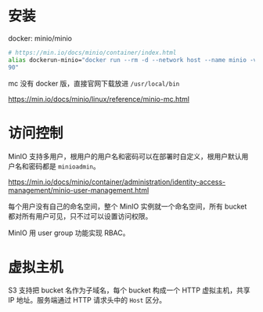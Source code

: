 # 安装

docker: minio/minio

```bash
# https://min.io/docs/minio/container/index.html
alias dockerun-minio="docker run --rm -d --network host --name minio -v ~/.local/share/minio/data:/data minio/minio server /data --console-address :90\
90"
```

mc 没有 docker 版，直接官网下载放进 `/usr/local/bin`

<https://min.io/docs/minio/linux/reference/minio-mc.html>

# 访问控制

MinIO 支持多用户，根用户的用户名和密码可以在部署时自定义，根用户默认用户名和密码都是 `minioadmin`。

<https://min.io/docs/minio/container/administration/identity-access-management/minio-user-management.html>

每个用户没有自己的命名空间，整个 MinIO 实例就一个命名空间，所有 bucket 都对所有用户可见，只不过可以设置访问权限。

MinIO 用 user group 功能实现 RBAC。

# 虚拟主机

S3 支持把 bucket 名作为子域名，每个 bucket 构成一个 HTTP 虚拟主机，共享 IP 地址。服务端通过 HTTP 请求头中的 `Host` 区分。
